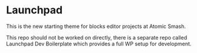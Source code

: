 # Launchpad

This is the new starting theme for blocks editor projects at Atomic Smash.

This repo should not be worked on directly, there is a separate repo called Launchpad Dev Boilerplate which provides a full WP setup for development.

